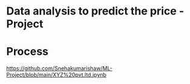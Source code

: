 # Data analysis to predict the price -Project
# Process 
https://github.com/Snehakumarishaw/ML-Project/blob/main/XYZ%20pvt.ltd.ipynb
